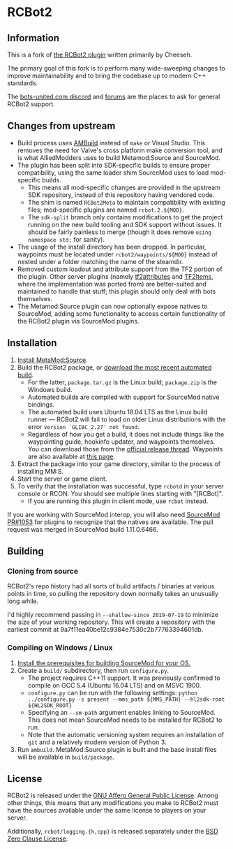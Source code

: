 # RCBot2

## Information

This is a fork of [the RCBot2 plugin][rcbot2] written primarily by Cheeseh.

The primary goal of this fork is to perform many wide-sweeping changes to improve
maintainability and to bring the codebase up to modern C++ standards.

The [bots-united.com discord][] and [forums][bots-united forums] are the places to ask for
general RCBot2 support.

[rcbot2]: http://rcbot.bots-united.com/
[bots-united.com discord]: https://discord.gg/BbxR5wY
[bots-united forums]: http://rcbot.bots-united.com/forums/index.php?showforum=18

## Changes from upstream

- Build process uses [AMBuild][] instead of `make` or Visual Studio.  This removes the need for
Valve's cross platform make conversion tool, and is what AlliedModders uses to build
Metamod:Source and SourceMod.
- The plugin has been split into SDK-specific builds to ensure proper compatibility, using the
same loader shim SourceMod uses to load mod-specific builds.
	- This means all mod-specific changes are provided in the upstream SDK repository, instead
	of this repository having vendored code.
	- The shim is named `RCBot2Meta` to maintain compatibility with existing files; mod-specific
	plugins are named `rcbot.2.${MOD}`.
	- The `sdk-split` branch only contains modifications to get the project running on the
	new build tooling and SDK support without issues.  It should be fairly painless to merge
	(though it does remove `using namespace std;` for sanity).
- The usage of the install directory has been dropped.  In particular, waypoints must be located
under `rcbot2/waypoints/${MOD}` instead of nested under a folder matching the name of the
steamdir.
- Removed custom loadout and attribute support from the TF2 portion of the plugin. Other server
plugins (namely [tf2attributes][] and [TF2Items][], where the implementation was ported from)
are better-suited and maintained to handle that stuff; this plugin should only deal with bots
themselves.
- The Metamod:Source plugin can now optionally expose natives to SourceMod, adding some
functionality to access certain functionality of the RCBot2 plugin via SourceMod plugins.

[AMBuild]: https://wiki.alliedmods.net/AMBuild
[tf2attributes]: https://github.com/FlaminSarge/tf2attributes
[TF2Items]: https://github.com/asherkin/TF2Items

## Installation

1. [Install MetaMod:Source][].
2. Build the RCBot2 package, or [download the most recent automated build][autobuild].
    - For the latter, `package.tar.gz` is the Linux build; `package.zip` is the Windows build.
    - Automated builds are compiled with support for SourceMod native bindings.
    - The automated build uses Ubuntu 18.04 LTS as the Linux build runner &mdash; RCBot2 will
    fail to load on older Linux distributions with the error
    `` version `GLIBC_2.27' not found ``.
    - Regardless of how you get a build, it does not include things like the waypointing guide,
    hookinfo updater, and waypoints themselves.  You can download those from the
    [official release thread][].  Waypoints are also available at [this page][waypoints].
3. Extract the package into your game directory, similar to the process of installing MM:S.
4. Start the server or game client.
5. To verify that the installation was successful, type `rcbotd` in your server console or RCON.
You should see multiple lines starting with "[RCBot]".
    - If you are running this plugin in client mode, use `rcbot` instead.

If you are working with SourceMod interop, you will also need [SourceMod PR#1053][pr] for
plugins to recognize that the natives are available.  The pull request was merged in SourceMod
build 1.11.0.6466.

[Install MetaMod:Source]: https://wiki.alliedmods.net/Installing_Metamod:Source
[official release thread]: http://rcbot.bots-united.com/forums/index.php?showtopic=1994
[waypoints]: http://rcbot.bots-united.com/waypoints.php
[pr]: https://github.com/alliedmodders/sourcemod/pull/1053
[autobuild]: https://github.com/nosoop/rcbot2/releases

## Building

### Cloning from source

RCBot2's repo history had all sorts of build artifacts / binaries at various points in time, so
pulling the repository down normally takes an unusually long while.

I'd highly recommend passing in `--shallow-since 2019-07-19` to minimize the size of your
working repository.  This will create a repository with the earliest commit at
9a7f11ea40be12c9384e7530c2b77763394601db.

### Compiling on Windows / Linux

1. [Install the prerequisites for building SourceMod for your OS.][Building SourceMod]
2. Create a `build/` subdirectory, then run `configure.py`.
	- The project requires C++11 support.  It was previously confirmed to compile on
	GCC 5.4 (Ubuntu 16.04 LTS) and on MSVC 1900.
	- `configure.py` can be run with the following settings:
	`python ../configure.py -s present --mms_path ${MMS_PATH} --hl2sdk-root ${HL2SDK_ROOT}`
	- Specifying an `--sm-path` argument enables linking to SourceMod.  This does not mean
	SourceMod needs to be installed for RCBot2 to run.
	- Note that the automatic versioning system requires an installation of `git` and a
	relatively modern version of Python 3.
3. Run `ambuild`.  MetaMod:Source plugin is built and the base install files will be available
in `build/package`.

[Building SourceMod]: https://wiki.alliedmods.net/Building_SourceMod

## License

RCBot2 is released under the [GNU Affero General Public License][].  Among other things, this
means that any modifications you make to RCBot2 must have the sources available under the same
license to players on your server.

Additionally, `rcbot/logging.{h,cpp}` is released separately under the
[BSD Zero Clause License][].

[GNU Affero General Public License]: https://spdx.org/licenses/AGPL-3.0-only.html
[BSD Zero Clause License]: https://spdx.org/licenses/0BSD.html

